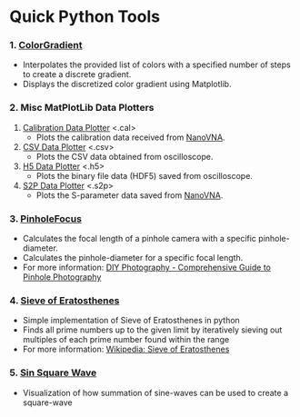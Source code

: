 # Quick Python Tools
### 1. [ColorGradient](https://github.com/ayushchinmay/MiscPythonTools/blob/main/ColorGradient/colorGrad.py)
- Interpolates the provided list of colors with a specified number of steps to create a discrete gradient.
- Displays the discretized color gradient using Matplotlib.

### 2. Misc MatPlotLib Data Plotters
1. [Calibration Data Plotter](https://github.com/ayushchinmay/MiscPythonTools/blob/main/DataPlotters/calPlotter.py) <.cal>
    - Plots the calibration data received from [NanoVNA](https://nanovna.com/).
2. [CSV Data Plotter](https://github.com/ayushchinmay/MiscPythonTools/blob/main/DataPlotters/csvDataPlotter.py) <.csv>
    - Plots the CSV data obtained from oscilloscope.
3. [H5 Data Plotter](https://github.com/ayushchinmay/MiscPythonTools/blob/main/DataPlotters/h5DataPlotter.py) <.h5>
    - Plots the binary file data (HDF5) saved from oscilloscope.
4. [S2P Data Plotter](https://github.com/ayushchinmay/MiscPythonTools/blob/main/DataPlotters/s2pDataPlotter.py) <.s2p>
    - Plots the S-parameter data saved from [NanoVNA](https://nanovna.com/).

### 3. [PinholeFocus](https://github.com/ayushchinmay/MiscPythonTools/blob/main/PinholeFocus.py)
- Calculates the focal length of a pinhole camera with a specific pinhole-diameter.
- Calculates the pinhole-diameter for a specific focal length.
- For more information: [DIY Photography - Comprehensive Guide to Pinhole Photography](https://www.diyphotography.net/the-comprehensive-tech-guide-to-pinhole-photography/)

### 4. [Sieve of Eratosthenes](https://github.com/ayushchinmay/MiscPythonTools/blob/main/Sieve_of_Eratosthenes.py)
- Simple implementation of Sieve of Eratosthenes in python
- Finds all prime numbers up to the given limit by  iteratively sieving out multiples of each prime number found within the range
- For more information: [Wikipedia: Sieve of Eratosthenes](https://en.wikipedia.org/wiki/Sieve_of_Eratosthenes)

### 5. [Sin Square Wave](https://github.com/ayushchinmay/MiscPythonTools/blob/main/sinSquareWave.py)
- Visualization of how summation of sine-waves can be used to create a square-wave
